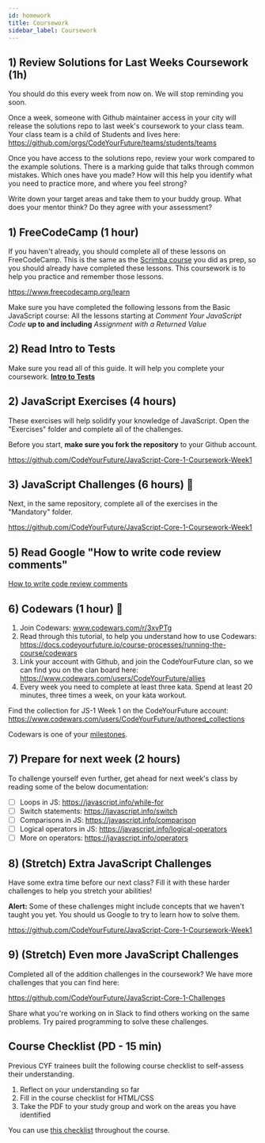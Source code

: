 ```yaml
---
id: homework
title: Coursework
sidebar_label: Coursework
---
```


## 1) Review Solutions for Last Weeks Coursework (1h)

You should do this every week from now on. We will stop reminding you soon.

Once a week, someone with Github maintainer access in your city will release the solutions repo to last week's coursework to your class team.
Your class team is a child of Students and lives here: https://github.com/orgs/CodeYourFuture/teams/students/teams

Once you have access to the solutions repo, review your work compared to the example solutions. There is a marking guide that talks through common mistakes. Which ones have you made? How will this help you identify what you need to practice more, and where you feel strong?

Write down your target areas and take them to your buddy group. What does your mentor think? Do they agree with your assessment?

## 1) FreeCodeCamp (1 hour)

If you haven't already, you should complete all of these lessons on FreeCodeCamp. This is the same as the [Scrimba course](https://scrimba.com/learn/basicjavascript) you did as prep, so you should already have completed these lessons. This coursework is to help you practice and remember those lessons.

https://www.freecodecamp.org/learn

Make sure you have completed the following lessons from the Basic JavaScript course: All the lessons starting at _Comment Your JavaScript Code_ **up to and including** _Assignment with a Returned Value_

## 2) Read Intro to Tests

Make sure you read all of this guide. It will help you complete your coursework.
[**Intro to Tests**](../../guides/intro-to-tests.md)

## 2) JavaScript Exercises (4 hours)

These exercises will help solidify your knowledge of JavaScript. Open the "Exercises" folder and complete all of the challenges.

Before you start, **make sure you fork the repository** to your Github account.

https://github.com/CodeYourFuture/JavaScript-Core-1-Coursework-Week1

## 3) JavaScript Challenges (6 hours) 🔑

Next, in the same repository, complete all of the exercises in the "Mandatory" folder.

https://github.com/CodeYourFuture/JavaScript-Core-1-Coursework-Week1

## 5) Read Google "How to write code review comments"

[How to write code review comments](https://google.github.io/eng-practices/review/reviewer/comments.html)

## 6) Codewars (1 hour) 🔑

1. Join Codewars: www.codewars.com/r/3xvPTg
2. Read through this tutorial, to help you understand how to use Codewars: https://docs.codeyourfuture.io/course-processes/running-the-course/codewars
3. Link your account with Github, and join the CodeYourFuture clan, so we can find you on the clan board here: https://www.codewars.com/users/CodeYourFuture/allies
4. Every week you need to complete at least three kata. Spend at least 20 minutes, three times a week, on your kata workout.

Find the collection for JS-1 Week 1 on the CodeYourFuture account: https://www.codewars.com/users/CodeYourFuture/authored_collections

Codewars is one of your [milestones](https://docs.codeyourfuture.io/Leaders/running-the-course/assessment/milestones).

## 7) Prepare for next week (2 hours)

To challenge yourself even further, get ahead for next week's class by reading some of the below documentation:

- [ ] Loops in JS: https://javascript.info/while-for
- [ ] Switch statements: https://javascript.info/switch
- [ ] Comparisons in JS: https://javascript.info/comparison
- [ ] Logical operators in JS: https://javascript.info/logical-operators
- [ ] More on operators: https://javascript.info/operators

## 8) (Stretch) Extra JavaScript Challenges

Have some extra time before our next class? Fill it with these harder challenges to help you stretch your abilities!

**Alert:** Some of these challenges might include concepts that we haven't taught you yet. You should us Google to try to learn how to solve them.

https://github.com/CodeYourFuture/JavaScript-Core-1-Coursework-Week1

## 9) (Stretch) Even more JavaScript Challenges

Completed all of the addition challenges in the coursework? We have more challenges that you can find here:

https://github.com/CodeYourFuture/JavaScript-Core-1-Challenges

Share what you're working on in Slack to find others working on the same problems. Try paired programming to solve these challenges.

## Course Checklist (PD - 15 min)

Previous CYF trainees built the following course checklist to self-assess their understanding. 

1. Reflect on your understanding so far 
2. Fill in the course checklist for HTML/CSS
3. Take the PDF to your study group and work on the areas you have identified

You can use [this checklist](https://cyf-course-checklist.netlify.app/) throughout the course.